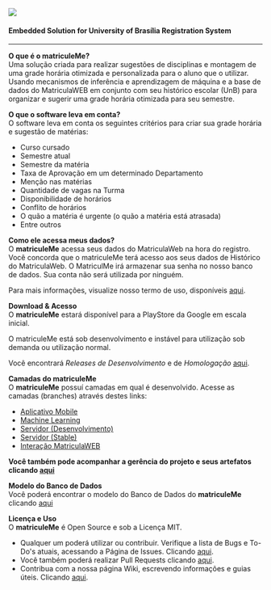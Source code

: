 ![](https://github.com/sant0ro/matriculeMe/raw/server/Logo.png)
#### Embedded Solution for University of Brasília Registration System
-------------------------------------

<b>O que é o matriculeMe?</b><br>
Uma solução criada para realizar sugestões de disciplinas e montagem de uma grade horária otimizada e personalizada para o aluno que o utilizar. Usando mecanismos de inferência e aprendizagem de máquina e a base de dados do MatriculaWEB em conjunto com seu histórico escolar (UnB) para organizar e sugerir uma grade horária otimizada para seu semestre.

<b>O que o software leva em conta?</b><br>
O software leva em conta os seguintes critérios para criar sua grade horária e sugestão de matérias:

* Curso cursado
* Semestre atual
* Semestre da matéria
* Taxa de Aprovação em um determinado Departamento
* Menção nas matérias
* Quantidade de vagas na Turma
* Disponibilidade de horários
* Conflito de horários
* O quão a matéria é urgente (o quão a matéria está atrasada)
* Entre outros

<b>Como ele acessa meus dados?</b><br>
O **matriculeMe** acessa seus dados do MatriculaWeb na hora do registro. Você concorda que o matriculeMe terá acesso aos seus dados de Histórico do MatriculaWeb. O MatriculMe irá armazenar sua senha no nosso banco de dados. Sua conta não será utilizada por ninguém.

Para mais informações, visualize nosso termo de uso, disponíveis [aqui](https://github.com/sant0ro/matriculeMe/blob/master/TERMOS.md).

<b>Download & Acesso</b><br>
O **matriculeMe** estará disponível para a PlayStore da Google em escala inicial.

O matriculeMe está sob desenvolvimento e instável para utilização sob demanda ou utilização normal.

Você encontrará _Releases de Desenvolvimento_ e de _Homologação_ [aqui](https://github.com/sant0ro/matriculeMe/releases).

<b>Camadas do matriculeMe</b><br>
O **matriculeMe** possuí camadas em qual é desenvolvido. Acesse as camadas (branches) através destes links:

* [Aplicativo Mobile](https://github.com/sant0ro/matriculeMe/tree/mobile)
* [Machine Learning](https://github.com/sant0ro/matriculeMe/tree/machine-learning)
* [Servidor (Desenvolvimento)](https://github.com/sant0ro/matriculeMe/tree/server-dev)
* [Servidor (Stable)](https://github.com/sant0ro/matriculeMe/tree/server/server/)
* [Interação MatriculaWEB](https://github.com/sant0ro/matriculeMe/tree/workers)

**Você também pode acompanhar a gerência do projeto e seus artefatos clicando [aqui](https://github.com/sant0ro/matriculeMe/tree/artifacts)**

<b>Modelo do Banco de Dados</b><br>
Você poderá encontrar o modelo do Banco de Dados do **matriculeMe** clicando [aqui](https://github.com/sant0ro/matriculeMe/tree/artefatos/Artefatos/MDS/Camadas/BD)

<b>Licença e Uso</b><br>
O **matriculeMe** é Open Source e sob a Licença MIT. 

* Qualquer um poderá utilizar ou contribuir. Verifique a lista de Bugs e To-Do's atuais, acessando a Página de Issues. Clicando [aqui](https://github.com/sant0ro/matriculeMe/issues). 
* Você também poderá realizar Pull Requests clicando [aqui](https://github.com/sant0ro/matriculeMe/pulls).
* Contribua com a nossa página Wiki, escrevendo informações e guias úteis. Clicando [aqui](https://github.com/sant0ro/matriculeMe/wiki).
